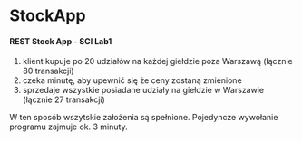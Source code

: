 # StockApp
#### REST Stock App - SCI Lab1

1) klient kupuje po 20 udziałów na każdej giełdzie poza Warszawą (łącznie 80 transakcji)
2) czeka minutę, aby upewnić się że ceny zostaną zmienione
3) sprzedaje wszystkie posiadane udziały na giełdzie w Warszawie (łącznie 27 transakcji)

W ten sposób wszytskie założenia są spełnione.
Pojedyncze wywołanie programu zajmuje ok. 3 minuty.
